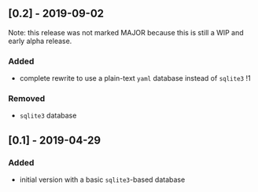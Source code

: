 ## [0.2] - 2019-09-02

Note: this release was not marked MAJOR because this is still a WIP and early
alpha release.

### Added
- complete rewrite to use a plain-text `yaml` database instead of `sqlite3` !1

### Removed
- `sqlite3` database


## [0.1] - 2019-04-29

### Added
- initial version with a basic `sqlite3`-based database
